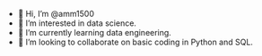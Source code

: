 - 👋 Hi, I’m @amm1500
- 👀 I’m interested in data science.
- 🌱 I’m currently learning data engineering. 
- 💞️ I’m looking to collaborate on basic coding in Python and SQL.

<!---
amm1500/amm1500 is a ✨ special ✨ repository because its `README.md` (this file) appears on your GitHub profile.
You can click the Preview link to take a look at your changes.
--->
